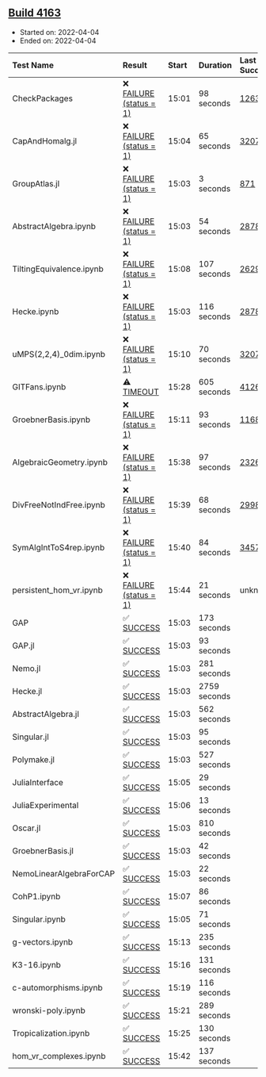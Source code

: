 ## [Build 4163](https://oscarci.mathematik.uni-kl.de/job/oscar-stable/4163/)

* Started on: 2022-04-04
* Ended on: 2022-04-04

| Test Name    | Result | Start | Duration | Last Success | First Failure |
|:-------------|:-------|:------|:---------|:-------------|:--------------|
| CheckPackages | ❌ [FAILURE (status = 1)](https://oscarci.mathematik.uni-kl.de/job/oscar-stable/4163/artifact/logs/build-4163/CheckPackages.log) | 15:01 | 98 seconds | [1263](https://oscarci.mathematik.uni-kl.de/job/oscar-stable/1263/) | [1264](https://oscarci.mathematik.uni-kl.de/job/oscar-stable/1264/) |
| CapAndHomalg.jl | ❌ [FAILURE (status = 1)](https://oscarci.mathematik.uni-kl.de/job/oscar-stable/4163/artifact/logs/build-4163/CapAndHomalg.jl.log) | 15:04 | 65 seconds | [3207](https://oscarci.mathematik.uni-kl.de/job/oscar-stable/3207/) | [3208](https://oscarci.mathematik.uni-kl.de/job/oscar-stable/3208/) |
| GroupAtlas.jl | ❌ [FAILURE (status = 1)](https://oscarci.mathematik.uni-kl.de/job/oscar-stable/4163/artifact/logs/build-4163/GroupAtlas.jl.log) | 15:03 | 3 seconds | [871](https://oscarci.mathematik.uni-kl.de/job/oscar-stable/871/) | [872](https://oscarci.mathematik.uni-kl.de/job/oscar-stable/872/) |
| AbstractAlgebra.ipynb | ❌ [FAILURE (status = 1)](https://oscarci.mathematik.uni-kl.de/job/oscar-stable/4163/artifact/logs/build-4163/AbstractAlgebra.ipynb.log) | 15:03 | 54 seconds | [2878](https://oscarci.mathematik.uni-kl.de/job/oscar-stable/2878/) | [2879](https://oscarci.mathematik.uni-kl.de/job/oscar-stable/2879/) |
| TiltingEquivalence.ipynb | ❌ [FAILURE (status = 1)](https://oscarci.mathematik.uni-kl.de/job/oscar-stable/4163/artifact/logs/build-4163/TiltingEquivalence.ipynb.log) | 15:08 | 107 seconds | [2629](https://oscarci.mathematik.uni-kl.de/job/oscar-stable/2629/) | [2630](https://oscarci.mathematik.uni-kl.de/job/oscar-stable/2630/) |
| Hecke.ipynb | ❌ [FAILURE (status = 1)](https://oscarci.mathematik.uni-kl.de/job/oscar-stable/4163/artifact/logs/build-4163/Hecke.ipynb.log) | 15:03 | 116 seconds | [2878](https://oscarci.mathematik.uni-kl.de/job/oscar-stable/2878/) | [2879](https://oscarci.mathematik.uni-kl.de/job/oscar-stable/2879/) |
| uMPS(2,2,4)_0dim.ipynb | ❌ [FAILURE (status = 1)](https://oscarci.mathematik.uni-kl.de/job/oscar-stable/4163/artifact/logs/build-4163/uMPS-2-2-4-_0dim.ipynb.log) | 15:10 | 70 seconds | [3207](https://oscarci.mathematik.uni-kl.de/job/oscar-stable/3207/) | [3208](https://oscarci.mathematik.uni-kl.de/job/oscar-stable/3208/) |
| GITFans.ipynb | ⚠ [TIMEOUT](https://oscarci.mathematik.uni-kl.de/job/oscar-stable/4163/artifact/logs/build-4163/GITFans.ipynb.log) | 15:28 | 605 seconds | [4126](https://oscarci.mathematik.uni-kl.de/job/oscar-stable/4126/) | [4127](https://oscarci.mathematik.uni-kl.de/job/oscar-stable/4127/) |
| GroebnerBasis.ipynb | ❌ [FAILURE (status = 1)](https://oscarci.mathematik.uni-kl.de/job/oscar-stable/4163/artifact/logs/build-4163/GroebnerBasis.ipynb.log) | 15:11 | 93 seconds | [1168](https://oscarci.mathematik.uni-kl.de/job/oscar-stable/1168/) | [1169](https://oscarci.mathematik.uni-kl.de/job/oscar-stable/1169/) |
| AlgebraicGeometry.ipynb | ❌ [FAILURE (status = 1)](https://oscarci.mathematik.uni-kl.de/job/oscar-stable/4163/artifact/logs/build-4163/AlgebraicGeometry.ipynb.log) | 15:38 | 97 seconds | [2326](https://oscarci.mathematik.uni-kl.de/job/oscar-stable/2326/) | [2327](https://oscarci.mathematik.uni-kl.de/job/oscar-stable/2327/) |
| DivFreeNotIndFree.ipynb | ❌ [FAILURE (status = 1)](https://oscarci.mathematik.uni-kl.de/job/oscar-stable/4163/artifact/logs/build-4163/DivFreeNotIndFree.ipynb.log) | 15:39 | 68 seconds | [2998](https://oscarci.mathematik.uni-kl.de/job/oscar-stable/2998/) | [2999](https://oscarci.mathematik.uni-kl.de/job/oscar-stable/2999/) |
| SymAlgIntToS4rep.ipynb | ❌ [FAILURE (status = 1)](https://oscarci.mathematik.uni-kl.de/job/oscar-stable/4163/artifact/logs/build-4163/SymAlgIntToS4rep.ipynb.log) | 15:40 | 84 seconds | [3457](https://oscarci.mathematik.uni-kl.de/job/oscar-stable/3457/) | [3458](https://oscarci.mathematik.uni-kl.de/job/oscar-stable/3458/) |
| persistent_hom_vr.ipynb | ❌ [FAILURE (status = 1)](https://oscarci.mathematik.uni-kl.de/job/oscar-stable/4163/artifact/logs/build-4163/persistent_hom_vr.ipynb.log) | 15:44 | 21 seconds | unknown | unknown |
| GAP | ✅ [SUCCESS](https://oscarci.mathematik.uni-kl.de/job/oscar-stable/4163/artifact/logs/build-4163/GAP.log) | 15:03 | 173 seconds |  |  |
| GAP.jl | ✅ [SUCCESS](https://oscarci.mathematik.uni-kl.de/job/oscar-stable/4163/artifact/logs/build-4163/GAP.jl.log) | 15:03 | 93 seconds |  |  |
| Nemo.jl | ✅ [SUCCESS](https://oscarci.mathematik.uni-kl.de/job/oscar-stable/4163/artifact/logs/build-4163/Nemo.jl.log) | 15:03 | 281 seconds |  |  |
| Hecke.jl | ✅ [SUCCESS](https://oscarci.mathematik.uni-kl.de/job/oscar-stable/4163/artifact/logs/build-4163/Hecke.jl.log) | 15:03 | 2759 seconds |  |  |
| AbstractAlgebra.jl | ✅ [SUCCESS](https://oscarci.mathematik.uni-kl.de/job/oscar-stable/4163/artifact/logs/build-4163/AbstractAlgebra.jl.log) | 15:03 | 562 seconds |  |  |
| Singular.jl | ✅ [SUCCESS](https://oscarci.mathematik.uni-kl.de/job/oscar-stable/4163/artifact/logs/build-4163/Singular.jl.log) | 15:03 | 95 seconds |  |  |
| Polymake.jl | ✅ [SUCCESS](https://oscarci.mathematik.uni-kl.de/job/oscar-stable/4163/artifact/logs/build-4163/Polymake.jl.log) | 15:03 | 527 seconds |  |  |
| JuliaInterface | ✅ [SUCCESS](https://oscarci.mathematik.uni-kl.de/job/oscar-stable/4163/artifact/logs/build-4163/JuliaInterface.log) | 15:05 | 29 seconds |  |  |
| JuliaExperimental | ✅ [SUCCESS](https://oscarci.mathematik.uni-kl.de/job/oscar-stable/4163/artifact/logs/build-4163/JuliaExperimental.log) | 15:06 | 13 seconds |  |  |
| Oscar.jl | ✅ [SUCCESS](https://oscarci.mathematik.uni-kl.de/job/oscar-stable/4163/artifact/logs/build-4163/Oscar.jl.log) | 15:03 | 810 seconds |  |  |
| GroebnerBasis.jl | ✅ [SUCCESS](https://oscarci.mathematik.uni-kl.de/job/oscar-stable/4163/artifact/logs/build-4163/GroebnerBasis.jl.log) | 15:03 | 42 seconds |  |  |
| NemoLinearAlgebraForCAP | ✅ [SUCCESS](https://oscarci.mathematik.uni-kl.de/job/oscar-stable/4163/artifact/logs/build-4163/NemoLinearAlgebraForCAP.log) | 15:03 | 22 seconds |  |  |
| CohP1.ipynb | ✅ [SUCCESS](https://oscarci.mathematik.uni-kl.de/job/oscar-stable/4163/artifact/logs/build-4163/CohP1.ipynb.log) | 15:07 | 86 seconds |  |  |
| Singular.ipynb | ✅ [SUCCESS](https://oscarci.mathematik.uni-kl.de/job/oscar-stable/4163/artifact/logs/build-4163/Singular.ipynb.log) | 15:05 | 71 seconds |  |  |
| g-vectors.ipynb | ✅ [SUCCESS](https://oscarci.mathematik.uni-kl.de/job/oscar-stable/4163/artifact/logs/build-4163/g-vectors.ipynb.log) | 15:13 | 235 seconds |  |  |
| K3-16.ipynb | ✅ [SUCCESS](https://oscarci.mathematik.uni-kl.de/job/oscar-stable/4163/artifact/logs/build-4163/K3-16.ipynb.log) | 15:16 | 131 seconds |  |  |
| c-automorphisms.ipynb | ✅ [SUCCESS](https://oscarci.mathematik.uni-kl.de/job/oscar-stable/4163/artifact/logs/build-4163/c-automorphisms.ipynb.log) | 15:19 | 116 seconds |  |  |
| wronski-poly.ipynb | ✅ [SUCCESS](https://oscarci.mathematik.uni-kl.de/job/oscar-stable/4163/artifact/logs/build-4163/wronski-poly.ipynb.log) | 15:21 | 289 seconds |  |  |
| Tropicalization.ipynb | ✅ [SUCCESS](https://oscarci.mathematik.uni-kl.de/job/oscar-stable/4163/artifact/logs/build-4163/Tropicalization.ipynb.log) | 15:25 | 130 seconds |  |  |
| hom_vr_complexes.ipynb | ✅ [SUCCESS](https://oscarci.mathematik.uni-kl.de/job/oscar-stable/4163/artifact/logs/build-4163/hom_vr_complexes.ipynb.log) | 15:42 | 137 seconds |  |  |
